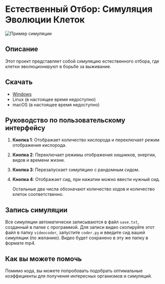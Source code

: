 # Естественный Отбор: Симуляция Эволюции Клеток

![Пример симуляции](https://example.com/simulation_screenshot.png)

## Описание

Этот проект представляет собой симуляцию естественного отбора, где клетки эволюционируют в борьбе за выживание.

## Скачать

- [Windows](https://wdho.ru/bw20)
- Linux (в настоящее время недоступно)
- macOS (в настоящее время недоступно)

## Руководство по пользовательскому интерфейсу

1. **Кнопка 1**: Отображает количество кислорода и переключает режим отображения кислорода.
2. **Кнопка 2**: Переключает режимы отображения хищников, энергии, видов и времени жизни.
3. **Кнопка 3**: Перезапускает симуляцию с рандомным сидом.
4. **Кнопка 4**: Отображает сид, при нажатии можно ввести нужный сид.
   
   Остальные два числа обозначают количество ходов и количество клеток соответственно.

## Запись симуляции

Все симуляции автоматически записываются в файл `save.txt`, созданный в папке с программой. Для записи видео скопируйте этот файл в папку `videocoder`, запустите `coder.py` и введите сид вашей симуляции (по желанию). Видео будет сохранено в эту же папку в формате mp4.

## Как вы можете помочь

Помимо кода, вы можете попробовать подобрать оптимальные коэффициенты для получения интересных организмов и симуляций.
